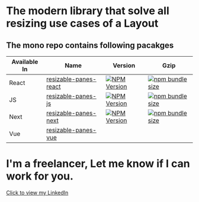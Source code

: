 # The modern library that solve all resizing use cases of a Layout

## The mono repo contains following pacakges

| Available In | Name | Version | Gzip |
|--------------|------|---------|------|
|  React       |[resizable-panes-react][resizable-panes-react-git-link]     |[![NPM Version][npm-version-react-badge]][npm-react-link]|[![npm bundle size][npm-min-size-badge-react-link]][npm-min-size-react-link]      |
|  JS          |[resizable-panes-js][resizable-panes-js-git-link]           |[![NPM Version][npm-version-js-badge]][npm-js-link]|[![npm bundle size][npm-min-size-badge-js-link]][npm-min-size-js-link]      |
|  Next        |[resizable-panes-next][resizable-panes-next-git-link]       |[![NPM Version][npm-version-next-badge]][npm-next-link] | [![npm bundle size][npm-min-size-badge-next-link]][npm-min-size-next-link] |
|  Vue         |[resizable-panes-vue][resizable-panes-vue-git-link]         |         |      |

# I'm a freelancer, Let me know if I can work for you.
[Click to view my LinkedIn][vimal-sharma-linkedin] 

[vimal-sharma-linkedin]: https://www.linkedin.com/in/vimal-sharma-89657a192/


[npm-react-link]: https://www.npmjs.com/package/resizable-panes-react
[npm-version-react-badge]: https://img.shields.io/npm/v/resizable-panes-react

[npm-js-link]: https://www.npmjs.com/package/resizable-panes-js
[npm-version-js-badge]: https://img.shields.io/npm/v/resizable-panes-js

[npm-next-link]: https://www.npmjs.com/package/resizable-panes-next
[npm-version-next-badge]: https://img.shields.io/npm/v/resizable-panes-next

[npm-min-size-badge-react-link]: https://img.shields.io/bundlephobia/minzip/resizable-panes-react
[npm-min-size-react-link]: https://www.npmjs.com/package/resizable-panes-react

[resizable-panes-react-git-link]: https://github.com/BipanKishore/resizable-panes/tree/master/packages/resizable-panes-react

[resizable-panes-js-git-link]: https://github.com/BipanKishore/resizable-panes/tree/master/packages/resizable-panes-js

[resizable-panes-next-git-link]: https://github.com/BipanKishore/resizable-panes/tree/master/packages/resizable-panes-next

[resizable-panes-vue-git-link]: https://github.com/BipanKishore/resizable-panes/tree/master/packages/resizable-panes-vue

[npm-min-size-badge-js-link]: https://img.shields.io/bundlephobia/minzip/resizable-panes-js
[npm-min-size-js-link]: https://www.npmjs.com/package/resizable-panes-js

[npm-min-size-badge-next-link]: https://img.shields.io/bundlephobia/minzip/resizable-panes-next
[npm-min-size-next-link]: https://www.npmjs.com/package/resizable-panes-next




